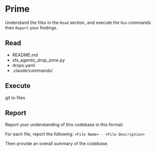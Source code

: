 # Prime

Understand the files in the `Read` section, and execute the `Run` commands then `Report` your findings.

## Read

- README.md
- sfs_agentic_drop_zone.py
- drops.yaml
- .claude/commands/

## Execute

git ls-files

## Report

Report your understanding of this codebase in this format:

For each file, report the following:
`<File Name> - <File Description>`

Then provide an overall summary of the codebase.